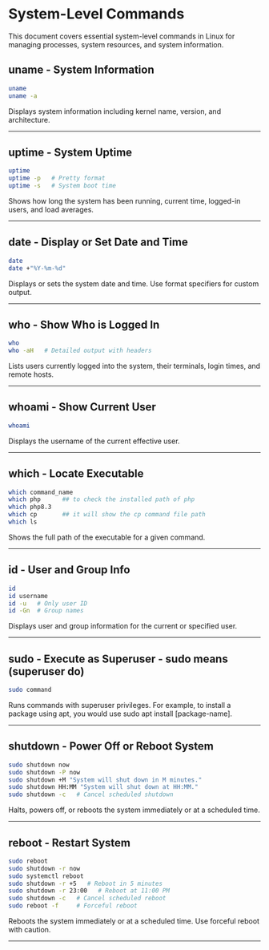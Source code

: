 # System-Level Commands

This document covers essential system-level commands in Linux for managing processes, system resources, and system information.

## uname - System Information
```sh
uname
uname -a
```
Displays system information including kernel name, version, and architecture.

---

## uptime - System Uptime
```sh
uptime
uptime -p   # Pretty format
uptime -s   # System boot time
```
Shows how long the system has been running, current time, logged-in users, and load averages.

---

## date - Display or Set Date and Time
```sh
date
date +"%Y-%m-%d"
```
Displays or sets the system date and time. Use format specifiers for custom output.

---

## who - Show Who is Logged In
```sh
who
who -aH   # Detailed output with headers
```
Lists users currently logged into the system, their terminals, login times, and remote hosts.

---

## whoami - Show Current User
```sh
whoami
```
Displays the username of the current effective user.

---

## which - Locate Executable
```sh
which command_name
which php      ## to check the installed path of php
which php8.3
which cp       ## it will show the cp command file path
which ls
```
Shows the full path of the executable for a given command.

---

## id - User and Group Info
```sh
id
id username
id -u   # Only user ID
id -Gn  # Group names
```
Displays user and group information for the current or specified user.

---

## sudo - Execute as Superuser - sudo means (superuser do)
```sh
sudo command
```
Runs commands with superuser privileges.
For example, to install a package using apt, you would use sudo apt install [package-name].

---

## shutdown - Power Off or Reboot System
```sh
sudo shutdown now
sudo shutdown -P now
sudo shutdown +M "System will shut down in M minutes."
sudo shutdown HH:MM "System will shut down at HH:MM."
sudo shutdown -c   # Cancel scheduled shutdown
```
Halts, powers off, or reboots the system immediately or at a scheduled time.

---

## reboot - Restart System
```sh
sudo reboot
sudo shutdown -r now
sudo systemctl reboot
sudo shutdown -r +5   # Reboot in 5 minutes
sudo shutdown -r 23:00   # Reboot at 11:00 PM
sudo shutdown -c   # Cancel scheduled reboot
sudo reboot -f     # Forceful reboot
```
Reboots the system immediately or at a scheduled time. Use forceful reboot with caution.

---

